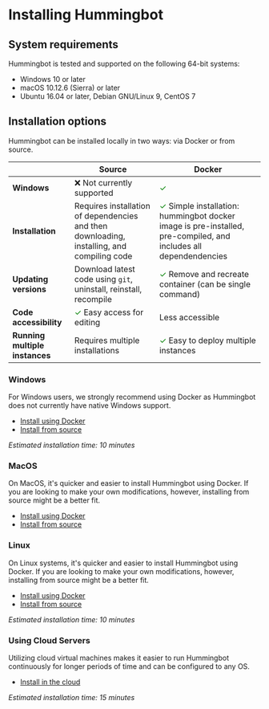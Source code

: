# Installing Hummingbot

## System requirements

Hummingbot is tested and supported on the following 64-bit systems:

* Windows 10 or later
* macOS 10.12.6 (Sierra) or later
* Ubuntu 16.04 or later, Debian GNU/Linux 9, CentOS 7

## Installation options

Hummingbot can be installed locally in two ways: via Docker or from source.

| | Source | Docker |
|----|----|----|
| **Windows** | ❌ Not currently supported | <font color="green">✓</font> |
| **Installation** | Requires installation of dependencies and then downloading, installing, and compiling code | <font color="green">✓</font> Simple installation: hummingbot docker image is pre-installed, pre-compiled, and includes all dependendencies |
| **Updating versions** | Download latest code using `git`, uninstall, reinstall, recompile | <font color="green">✓</font> Remove and recreate container (can be single command) |
| **Code accessibility** | <font color="green">✓</font> Easy access for editing | Less accessible |
| **Running multiple instances** | Requires multiple installations | <font color="green">✓</font> Easy to deploy multiple instances |



### Windows

For Windows users, we strongly recommend using Docker as Hummingbot does not currently have native Windows support.

* [Install using Docker](/installation/docker_windows)
* [Install from source](/installation/windows)

*Estimated installation time: 10 minutes*

### MacOS

On MacOS, it's quicker and easier to install Hummingbot using Docker. If you are looking to make your own modifications, however, installing from source might be a better fit.

* [Install using Docker](/installation/docker_macOS)
* [Install from source](/installation/macOS)

### Linux

On Linux systems, it's quicker and easier to install Hummingbot using Docker. If you are looking to make your own modifications, however, installing from source might be a better fit.

* [Install using Docker](/installation/docker_linux)
* [Install from source](/installation/linux)

*Estimated installation time: 10 minutes*

### Using Cloud Servers

Utilizing cloud virtual machines makes it easier to run Hummingbot continuously for longer periods of time and can be configured to any OS.

* [Install in the cloud](/installation/cloud)

*Estimated installation time: 15 minutes*
